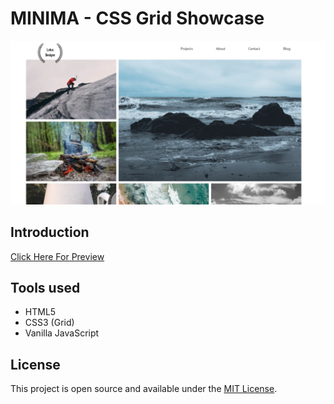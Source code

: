 # MINIMA - CSS Grid Showcase

![Minima](https://raw.githubusercontent.com/superneutrino8/Minima-CSS_Grid/master/img/Minima-Git.png)

## Introduction

[Click Here For Preview](https://superneutrino8.github.io/Minima-CSS_Grid/)

## Tools used

- HTML5
- CSS3 (Grid)
- Vanilla JavaScript

## License

This project is open source and available under the [MIT License](LICENSE.md).
